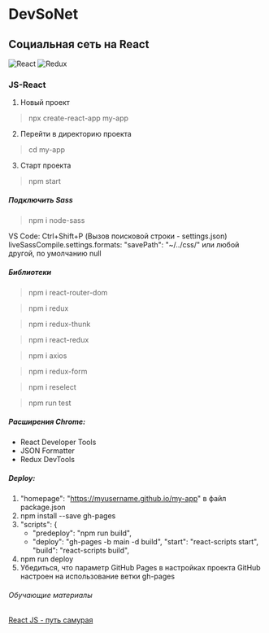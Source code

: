 # DevSoNet

## Социальная сеть на React
![React](https://img.shields.io/badge/react-%2320232a.svg?style=for-the-badge&logo=react&logoColor=%2361DAFB)
![Redux](https://img.shields.io/badge/redux-%23593d88.svg?style=for-the-badge&logo=redux&logoColor=white)


### JS-React

1.  Новый проект
>npx create-react-app my-app

2.  Перейти в директорию проекта
>cd my-app

3.  Старт проекта
>npm start

##### Подключить Sass
>npm i node-sass

VS Code: Ctrl+Shift+P (Вызов поисковой строки - settings.json)
liveSassCompile.settings.formats:
"savePath": "~/../css/" или любой другой, по умолчанию null

##### Библиотеки
>npm i react-router-dom

>npm i redux

>npm i redux-thunk

>npm i react-redux

>npm i axios

>npm i redux-form

>npm i reselect

>npm run test


##### Расширения Chrome:
* React Developer Tools
* JSON Formatter
* Redux DevTools

##### Deploy:
1.  "homepage": "https://myusername.github.io/my-app" в файл package.json
2.  npm install --save gh-pages
3.  "scripts": {
    + "predeploy": "npm run build",
    + "deploy": "gh-pages -b main -d build",
      "start": "react-scripts start",
      "build": "react-scripts build",
4.  npm run deploy
5.  Убедиться, что параметр GitHub Pages в настройках проекта GitHub настроен на использование ветки gh-pages

###### Обучающие материалы
[React JS - путь самурая](https://www.youtube.com/playlist?list=PLcvhF2Wqh7DNVy1OCUpG3i5lyxyBWhGZ8)
